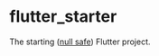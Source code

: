 # flutter_starter

The starting ([null safe](https://flutter.dev/docs/null-safety)) Flutter project.
